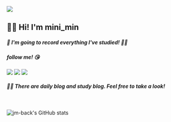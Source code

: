 <img src="https://capsule-render.vercel.app/api?type=Cylinder&color=E6E6FA&height=100&section=header&text=mini_min🕊️&animation=fadeIn&fontSize=40&fontColor=FFFFFF&fontAlignY=55" />


## 👋🏻 Hi! I'm mini_min   

##### 💜 I'm going to record everything I've studied! ✍🏻 
##### follow me! 😘 

  

<a href="https://backshren20.tistory.com/" target="_blank"><img src="https://img.shields.io/badge/tistory BLOG-6A5ACD?style=flat&logo=tistory&logoColor=FFFFFF"/></a>
<a href="https://blog.naver.com/backshren20" target="_blank"><img src="https://img.shields.io/badge/naver BLOG-daily BLOG?style=flat&logo=naver&logoColor=FFFFFF"/></a>
<img src="https://img.shields.io/badge/backshren20@gmail.com-FF4500?style=flat&logo=gmail&logoColor=FFFFFF"/>


##### 💪🏻 There are daily blog and study blog. Feel free to take a look!

<br>

<div float="left">
  
![jm-back's GitHub stats](https://github-readme-stats-eight-fawn.vercel.app/api?username=jm-back&text_bold=false&theme=buefy&show_icons=true)

</div>
